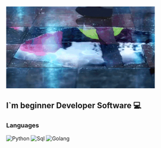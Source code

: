 ![Header](https://github.com/old-pinky/old-pinky/blob/main/assets/e0bfa5ec269f7be6a8c4ed8dded9731f2212899c.gif)

## I`m beginner Developer Software 💻

### Languages 
![Python](https://img.shields.io/badge/-Python-090909?style=for-the-badge&logo=python&logoColor=FFFFFF)
![Sql](https://img.shields.io/badge/-Sql-090909?style=for-the-badge&logo=mysql&logoColor=FFFFFF)
![Golang](https://img.shields.io/badge/-Golang-090909?style=for-the-badge&logo=go&logoColor=FFFFFF)


